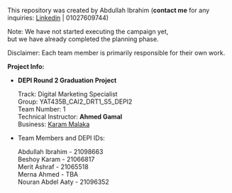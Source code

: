 This repository was created by Abdullah Ibrahim (**contact me** for any inquiries: [Linkedin](https://www.linkedin.com/in/abdullah1s1k/) | 01027609744)

Note: We have not started executing the campaign yet,  
but we have already completed the planning phase.

Disclaimer: Each team member is primarily responsible for their own work.  


**Project Info:**

- **DEPI Round 2 Graduation Project**

    Track: Digital Marketing Specialist  
    Group: YAT435B_CAI2_DRT1_S5_DEPI2  
    Team Number: 1  
    Technical Instructor: **Ahmed Gamal**  
    Business: [Karam Malaka](https://github.com/DEPI-Digital-Marketing-Project)  
  
- Team Members and DEPI IDs:  
  
    Abdullah Ibrahim - 21098663  
    Beshoy Karam -   21066817  
    Merit Ashraf - 21065518  
    Merna Ahmed - TBA   
    Nouran Abdel Aaty - 21096352 

